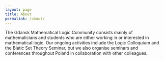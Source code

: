 ```yaml
---
layout: page
title: About
permalink: /about/
---
```


The Gdansk Mathematical Logic Community consists mainly of mathematicians and students who are either working in or interested in mathematical logic. Our ongoing activities include the Logic Colloquium and the Blatic Set Theory Seminar, but we also organise seminars and conferences throughout Poland in collaboration with other colleagues.


